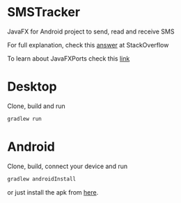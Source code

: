 # SMSTracker

JavaFX for Android project to send, read and receive SMS

For full explanation, check this [answer](http://stackoverflow.com/a/30903458/3956070) at StackOverflow

To learn about JavaFXPorts check this [link](http://javafxports.org/page/Getting_Started)

Desktop
=======

Clone, build and run

```bash
gradlew run
```

Android
=======

Clone, build, connect your device and run

```bash
gradlew androidInstall
```

or just install the apk from [here](https://github.com/jperedadnr/SMSTracker/releases/tag/v1.0).